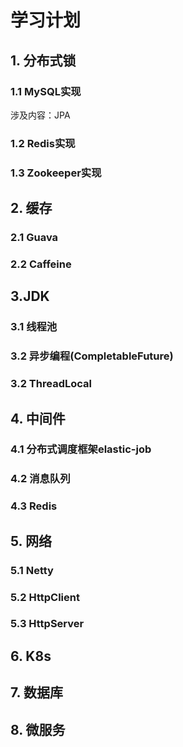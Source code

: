 # 学习计划

## 1. 分布式锁
### 1.1 MySQL实现
涉及内容：JPA
### 1.2 Redis实现
### 1.3 Zookeeper实现

## 2. 缓存
### 2.1 Guava
### 2.2 Caffeine

## 3.JDK
### 3.1 线程池
### 3.2 异步编程(CompletableFuture)
### 3.2 ThreadLocal

## 4. 中间件
### 4.1 分布式调度框架elastic-job
### 4.2 消息队列
### 4.3 Redis

## 5. 网络
### 5.1 Netty
### 5.2 HttpClient
### 5.3 HttpServer

## 6. K8s
## 7. 数据库
## 8. 微服务
